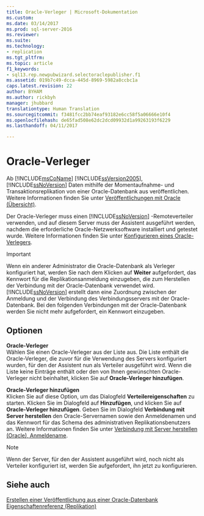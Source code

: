 ```yaml
---
title: Oracle-Verleger | Microsoft-Dokumentation
ms.custom: 
ms.date: 03/14/2017
ms.prod: sql-server-2016
ms.reviewer: 
ms.suite: 
ms.technology:
- replication
ms.tgt_pltfrm: 
ms.topic: article
f1_keywords:
- sql13.rep.newpubwizard.selectoraclepublisher.f1
ms.assetid: 019b7c49-dcca-445d-8969-5982a8ccbc1a
caps.latest.revision: 22
author: BYHAM
ms.author: rickbyh
manager: jhubbard
translationtype: Human Translation
ms.sourcegitcommit: f3481fcc2bb74eaf93182e6cc58f5a06666e10f4
ms.openlocfilehash: de65fad508e62dc2dcd09932d1a99263193f6229
ms.lasthandoff: 04/11/2017

---
```

# <a name="oracle-publisher"></a>Oracle-Verleger
  Ab [!INCLUDE[msCoName](../../includes/msconame-md.md)] [!INCLUDE[ssVersion2005](../../includes/ssversion2005-md.md)], [!INCLUDE[ssNoVersion](../../includes/ssnoversion-md.md)] Daten mithilfe der Momentaufnahme- und Transaktionsreplikation von einer Oracle-Datenbank aus veröffentlichen. Weitere Informationen finden Sie unter [Veröffentlichungen mit Oracle (Übersicht)](../../relational-databases/replication/non-sql/oracle-publishing-overview.md).  
  
 Der Oracle-Verleger muss einen [!INCLUDE[ssNoVersion](../../includes/ssnoversion-md.md)] -Remoteverteiler verwenden, und auf diesem Server muss der Assistent ausgeführt werden, nachdem die erforderliche Oracle-Netzwerksoftware installiert und getestet wurde. Weitere Informationen finden Sie unter [Konfigurieren eines Oracle-Verlegers](../../relational-databases/replication/non-sql/configure-an-oracle-publisher.md).  
  
> [!IMPORTANT]  
>  Wenn ein anderer Administrator die Oracle-Datenbank als Verleger konfiguriert hat, werden Sie nach dem Klicken auf **Weiter** aufgefordert, das Kennwort für die Replikationsanmeldung einzugeben, die zum Herstellen der Verbindung mit der Oracle-Datenbank verwendet wird. [!INCLUDE[ssNoVersion](../../includes/ssnoversion-md.md)] erstellt dann eine Zuordnung zwischen der Anmeldung und der Verbindung des Verbindungsservers mit der Oracle-Datenbank. Bei den folgenden Verbindungen mit der Oracle-Datenbank werden Sie nicht mehr aufgefordert, ein Kennwort einzugeben.  
  
## <a name="options"></a>Optionen  
 **Oracle-Verleger**  
 Wählen Sie einen Oracle-Verleger aus der Liste aus. Die Liste enthält die Oracle-Verleger, die zuvor für die Verwendung des Servers konfiguriert wurden, für den der Assistent nun als Verteiler ausgeführt wird. Wenn die Liste keine Einträge enthält oder den von Ihnen gewünschten Oracle-Verleger nicht beinhaltet, klicken Sie auf **Oracle-Verleger hinzufügen**.  
  
 **Oracle-Verleger hinzufügen**  
 Klicken Sie auf diese Option, um das Dialogfeld **Verteilereigenschaften** zu starten. Klicken Sie im Dialogfeld auf **Hinzufügen**, und klicken Sie auf **Oracle-Verleger hinzufügen**. Geben Sie im Dialogfeld **Verbindung mit Server herstellen** den Oracle-Servernamen sowie den Anmeldenamen und das Kennwort für das Schema des administrativen Replikationsbenutzers an. Weitere Informationen finden Sie unter [Verbindung mit Server herstellen &#40;Oracle&#41;, Anmeldename](../../relational-databases/replication/connect-to-server-oracle-login.md).  
  
> [!NOTE]  
>  Wenn der Server, für den der Assistent ausgeführt wird, noch nicht als Verteiler konfiguriert ist, werden Sie aufgefordert, ihn jetzt zu konfigurieren.  
  
## <a name="see-also"></a>Siehe auch  
 [Erstellen einer Veröffentlichung aus einer Oracle-Datenbank](../../relational-databases/replication/publish/create-a-publication-from-an-oracle-database.md)   
 [Eigenschaftenreferenz &#40;Replikation&#41;](../../relational-databases/replication/properties-reference-replication.md)  
  
  
